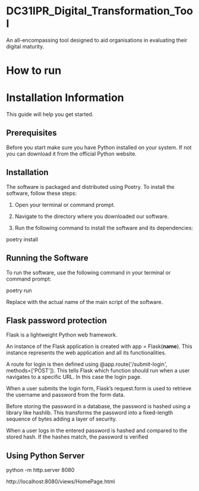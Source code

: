 # DC31IPR_Digital_Transformation_Tool
An all-encompassing tool designed to aid organisations in evaluating their digital maturity.

# How to run

# Installation Information

This guide will help you get started.


## Prerequisites

Before you start make sure you have Python installed on your system. If not you can download it from the official Python website.


## Installation

The software is packaged and distributed using Poetry. To install the software, follow these steps:

1. Open your terminal or command prompt.

2. Navigate to the directory where you downloaded our software.

3. Run the following command to install the software and its dependencies:

poetry install


## Running the Software

To run the software, use the following command in your terminal or command prompt:

poetry run <name-of-the-main-script>

Replace <name-of-the-main-script> with the actual name of the main script of the software.


## Flask password protection

Flask is a lightweight Python web framework.

An instance of the Flask application is created with app = Flask(__name__). This instance represents the web application and all its functionalities.

A route for login is then defined using @app.route('/submit-login', methods=['POST']). This tells Flask which function should run when a user navigates to a specific URL. In this case the login page.

When a user submits the login form, Flask’s request.form is used to retrieve the username and password from the form data.

Before storing the password in a database, the password is hashed using a library like hashlib. This transforms the password into a fixed-length sequence of bytes adding a layer of security.

When a user logs in the entered password is hashed and compared to the stored hash. If the hashes match, the password is verified

## Using Python Server

python -m http.server 8080

http://localhost:8080/views/HomePage.html
